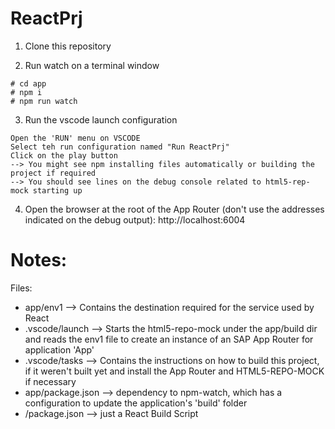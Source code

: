 # ReactPrj

1. Clone this repository

2. Run watch on a terminal window
```
# cd app
# npm i
# npm run watch
```
3. Run the vscode launch configuration
```
Open the 'RUN' menu on VSCODE
Select teh run configuration named "Run ReactPrj"
Click on the play button
--> You might see npm installing files automatically or building the project if required
--> You should see lines on the debug console related to html5-rep-mock starting up
```

4. Open the browser at the root of the App Router (don't use the addresses indicated on the debug output):
http://localhost:6004

Notes:
=======
Files:
- app/env1 --> Contains the destination required for the service used by React
- .vscode/launch --> Starts the html5-repo-mock under the app/build dir and reads the env1 file to create an instance of an SAP App Router for application 'App'
- .vscode/tasks --> Contains the instructions on how to build this project, if it weren't built yet and install the App Router and HTML5-REPO-MOCK if necessary
- app/package.json --> dependency to npm-watch, which has a configuration to update the application's 'build' folder
- /package.json --> just a React Build Script
  
